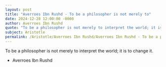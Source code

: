 ```yaml
---
layout: post
title: "Averroes Ibn Rushd - To be a philosopher is not merely to"
date: 2024-12-28 12:00:00 -0000
author: Averroes Ibn Rushd
quote: "To be a philosopher is not merely to interpret the world; it is to change it."
subject: Aristotle
permalink: /Aristotle/Averroes Ibn Rushd/Averroes Ibn Rushd - To be a philosopher is not merely to
---
```


To be a philosopher is not merely to interpret the world; it is to change it.

- Averroes Ibn Rushd
